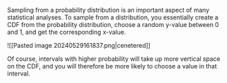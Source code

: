 Sampling from a probability distribution is an important aspect of many statistical analyses. To sample from a distribution, you essentially create a CDF from the probability distribution, choose a random y-value between 0 and 1, and get the corresponding x-value. 

![[Pasted image 20240529161837.png|cenetered]]

Of course, intervals with higher probability will take up more vertical space on the CDF, and you will therefore be more likely to choose a value in that interval.